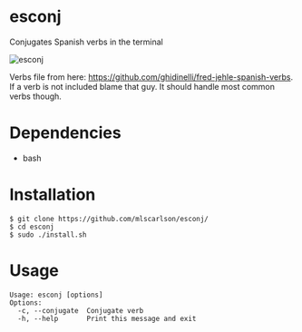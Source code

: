 # esconj
Conjugates Spanish verbs in the terminal

![esconj](https://mattcarlson.org/img/esconj.png)

Verbs file from here: https://github.com/ghidinelli/fred-jehle-spanish-verbs. If a verb is not included blame that guy. It should handle most common verbs though.

# Dependencies
* bash

# Installation
```shell
$ git clone https://github.com/mlscarlson/esconj/
$ cd esconj
$ sudo ./install.sh
```

# Usage
```
Usage: esconj [options]
Options:
  -c, --conjugate  Conjugate verb
  -h, --help       Print this message and exit
```
